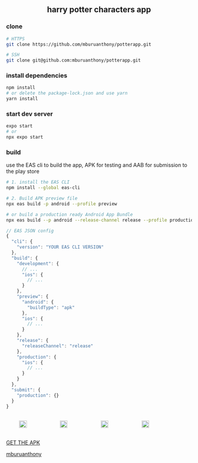 <h2 align='center'>harry potter characters app</h2>

### clone

```bash
# HTTPS
git clone https://github.com/mburuanthony/potterapp.git

# SSH
git clone git@github.com:mburuanthony/potterapp.git
```

### install dependencies

```bash
npm install
# or delete the package-lock.json and use yarn
yarn install
```

### start dev server

```bash
expo start
# or
npx expo start
```

### build

use the EAS cli to build the app, APK for testing and AAB for submission to the play store

```bash
# 1. install the EAS CLI
npm install --global eas-cli

# 2. Build APK preview file
npx eas build -p android --profile preview

# or build a production ready Android App Bundle
npx eas build --p android --release-channel release --profile production
```

```js
// EAS JSON config
{
  "cli": {
    "version": "YOUR EAS CLI VERSION"
  },
  "build": {
    "development": {
      // ...
      "ios": {
        // ...
      }
    },
    "preview": {
      "android": {
        "buildType": "apk"
      },
      "ios": {
        // ...
      }
    },
    "release": {
      "releaseChannel": "release"
    },
    "production": {
      "ios": {
        // ...
      }
    }
  },
  "submit": {
    "production": {}
  }
}
```

<br>

<div style='display:flex; flex-direction:row; flex-wrap:wrap; align:center; justify-content:center; gap:10px;'>
<img src='https://user-images.githubusercontent.com/76121306/229055684-0e9bfc0d-6a45-4d0f-bc29-54eab3c8b24a.jpeg' width='20%'>

<img src='https://user-images.githubusercontent.com/76121306/229055810-3c2b01a8-4924-48da-894f-d5cd71bdcb8b.jpeg' width='20%'>

<img src='https://user-images.githubusercontent.com/76121306/229055929-5a4f921a-ba82-4623-8e10-c1cb55d9e76c.jpeg' width='20%'>

<img src='https://user-images.githubusercontent.com/76121306/229056000-0eee8253-41a9-40eb-a35b-76906eabda79.jpeg' width='20%'>
</div>

<br>

[GET THE APK](https://github.com/mburuanthony/potterapp/blob/main/application-7d75e012-85ae-429c-85c3-d6d62026bb05.apk)

[mburuanthony](https://github.com/mburuanthony)
